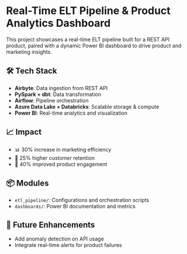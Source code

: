 # Real-Time ELT Pipeline & Product Analytics Dashboard

This project showcases a real-time ELT pipeline built for a REST API product, paired with a dynamic Power BI dashboard to drive product and marketing insights.

## 🛠️ Tech Stack
- **Airbyte**: Data ingestion from REST API
- **PySpark + dbt**: Data transformation
- **Airflow**: Pipeline orchestration
- **Azure Data Lake + Databricks**: Scalable storage & compute
- **Power BI**: Real-time analytics and visualization

## 📈 Impact
- 📊 30% increase in marketing efficiency
- 🔁 25% higher customer retention
- 🚀 40% improved product engagement

## 📦 Modules
- `etl_pipeline/`: Configurations and orchestration scripts
- `dashboards/`: Power BI documentation and metrics

## 🔄 Future Enhancements
- Add anomaly detection on API usage
- Integrate real-time alerts for product failures
